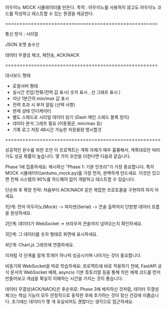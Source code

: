 아두이노 MOCK 시뮬레이터를 만든다.
목적 : 아두이노를 사용하지 않고도 아두이노 코드를 작성하고 테스트할 수 있는 환경을 제공한다.

=====================================================

통신 방식 : 시리얼 

JSON 포맷 송수신

데이터 무결성 체크, 재전송, ACK/NACK



=====================================================

대시보드 형태 


- 로컬서버 형태  
- 실시간 전압/전류/전력 값 표시( 숫자 표시 , 선 그래프 표시 )
- 지난 1분간의 min/max 값 표시
- 전력 초과 시 부저 알림 (선택 사항)
- 현재 상태 인디케이터
- 별도 스레드로 시리얼 데이터 읽기 (Dash 메인 스레드 블록 방지)
- 데이타 분석 그래프 필요 (이동평균, min/max 등)
- 기록 로그 저장 48시간 가능한 저장용량 명시할것


======================================================

성공적인 완수를 위한 조언
이 프로젝트는 계획 자체가 매우 훌륭해서, 계획대로만 따라가도 성공 확률이 높습니다. 몇 가지 조언을 더한다면 다음과 같습니다.

Phase 1에 집중하세요: 제시하신 "Phase 1: 기본 인프라"가 가장 중요합니다. 특히 MOCK 시뮬레이터(arduino_mock.py)를 가장 먼저, 완벽하게 만드세요. 이것만 있으면 전체 시스템의 90%를 하드웨어 없이 개발하고 테스트할 수 있습니다.

단순화 후 확장 전략: 처음부터 ACK/NACK 같은 복잡한 프로토콜을 구현하려 하지 마세요.

1단계: 먼저 아두이노(Mock) -> 파이썬(Serial) -> 콘솔 출력까지 단방향 데이터 흐름을 완성하세요.

2단계: 데이터가 WebSocket -> 브라우저 콘솔까지 넘어오는지 확인하세요.

3단계: 그 데이터를 숫자 형태로 화면에 표시하세요.

4단계: Chart.js 그래프에 연결하세요.

이처럼 각 단계를 잘게 쪼개어 하나씩 성공시키며 나아가는 것이 중요합니다.

비동기와 WebSocket을 따로 학습하세요: 프로젝트에 바로 적용하기 전에, FastAPI 공식 문서의 WebSocket 예제, asyncio 기본 튜토리얼 등을 통해 작은 예제 코드를 먼저 만들어보고 개념을 확실히 이해하는 시간을 가지는 것이 좋습니다.

데이터 무결성(ACK/NACK)은 후순위로: Phase 3에 배치하신 것처럼, 데이터 무결성 체크는 핵심 기능이 모두 안정적으로 동작한 후에 추가하는 것이 정신 건강에 이롭습니다. 초기에는 데이터가 몇 개 유실되어도 괜찮다는 생각으로 접근하세요.